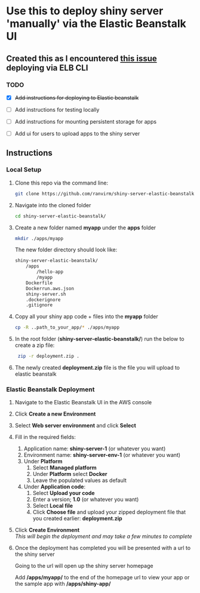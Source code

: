 # Use this to deploy shiny server 'manually' via the Elastic Beanstalk UI

## Created this as I encountered [this issue](https://github.com/aws/aws-elastic-beanstalk-cli/issues/53) deploying via ELB CLI

### TODO
- [x] ~~Add instructions for deploying to Elastic beanstalk~~
- [ ] Add instructions for testing locally
- [ ] Add instructions for mounting persistent storage for apps
- [ ] Add ui for users to upload apps to the shiny server


## Instructions

### Local Setup
1. Clone this repo via the command line:
    ```bash
    git clone https://github.com/ranvirm/shiny-server-elastic-beanstalk.git
    ```
   
2. Navigate into the cloned folder
    ```bash
   cd shiny-server-elastic-beanstalk/
   ```

3. Create a new folder named **myapp** under the **apps** folder
    ```bash
   mkdir ./apps/myapp 
   ```
    The new folder directory should look like:
    ```bash
    shiny-server-elastic-beanstalk/
        /apps
            /hello-app
            /myapp
        Dockerfile
        Dockerrun.aws.json
        shiny-server.sh
        .dockerignore
        .gitignore
    ```
4. Copy all your shiny app code + files into the **myapp** folder
    ```bash
    cp -R ..path_to_your_app/* ./apps/myapp
   ```

5. In the root folder (**shiny-server-elastic-beanstalk/**) run the below to create a zip file:
    ```bash
     zip -r deployment.zip .
    ```
   
5. The newly created **deployment.zip** file is the file you will upload to elastic beanstalk

### Elastic Beanstalk Deployment
1. Navigate to the Elastic Beanstalk UI in the AWS console

2. Click **Create a new Environment**

3. Select **Web server environment** and click **Select**

4. Fill in the required fields:
    1. Application name: **shiny-server-1** (or whatever you want)
    2. Environment name: **shiny-server-env-1** (or whatever you want)
    3. Under **Platform**
        1. Select **Managed platform**
        2. Under **Platform** select **Docker**
        3. Leave the populated values as default
    4. Under **Application code**:
        1. Select **Upload your code**
        2. Enter a version; **1.0** (or whatever you want)
        3. Select **Local file**
        4. Click **Choose file** and upload your zipped deployment file that you created earlier: **deployment.zip**
5. Click **Create Environment** \
*This will begin the deployment and may take a few minutes to complete*

6. Once the deployment has completed you will be presented with a url to the shiny server

    Going to the url will open up the shiny server homepage
    
    Add **/apps/myapp/** to the end of the homepage url to view your app or the sample app with **/apps/shiny-app/**
